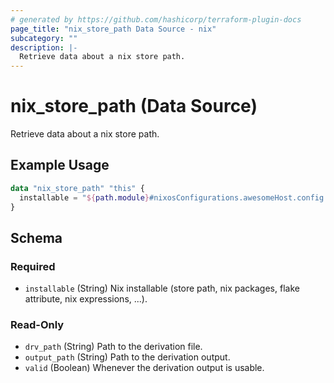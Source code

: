 ```yaml
---
# generated by https://github.com/hashicorp/terraform-plugin-docs
page_title: "nix_store_path Data Source - nix"
subcategory: ""
description: |-
  Retrieve data about a nix store path.
---
```


# nix_store_path (Data Source)

Retrieve data about a nix store path.

## Example Usage

```terraform
data "nix_store_path" "this" {
  installable = "${path.module}#nixosConfigurations.awesomeHost.config.formats.amazon"
}
```

<!-- schema generated by tfplugindocs -->
## Schema

### Required

- `installable` (String) Nix installable (store path, nix packages, flake attribute, nix expressions, ...).

### Read-Only

- `drv_path` (String) Path to the derivation file.
- `output_path` (String) Path to the derivation output.
- `valid` (Boolean) Whenever the derivation output is usable.
